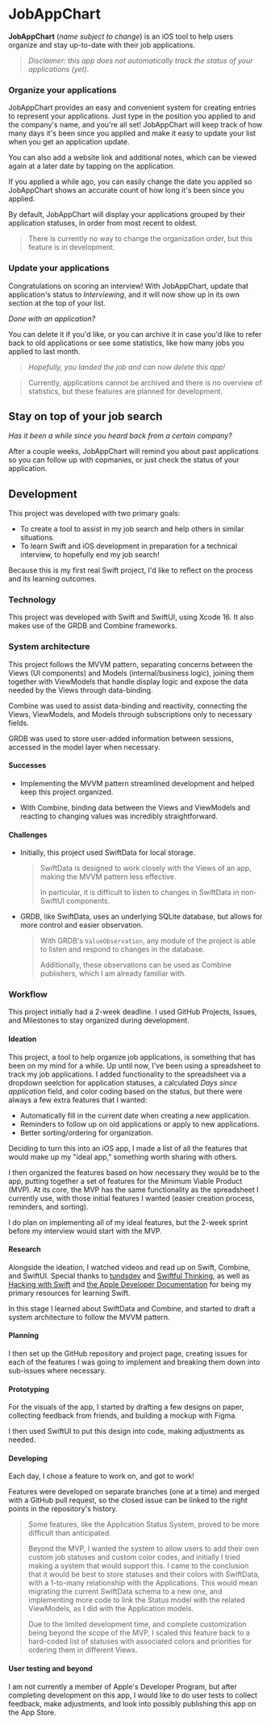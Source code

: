 # JobAppChart

**JobAppChart** (*name subject to change*) is an iOS tool to help users organize and stay up-to-date with their job applications.

> *Disclaimer: this app does not automatically track the status of your applications (yet).*

### Organize your applications

JobAppChart provides an easy and convenient system for creating entries to represent your applications.
Just type in the position you applied to and the company's name, and you're all set!
JobAppChart will keep track of how many days it's been since you applied and make it easy to update your list when you get an application update.

You can also add a website link and additional notes, which can be viewed again at a later date by tapping on the application.

If you applied a while ago, you can easily change the date you applied so JobAppChart shows an accurate count of how long it's been since you applied.

By default, JobAppChart will display your applications grouped by their application statuses, in order from most recent to oldest.

> There is currently no way to change the organization order, but this feature is in development.

### Update your applications

Congratulations on scoring an interview!
With JobAppChart, update that application's status to *Interviewing*, and it will now show up in its own section at the top of your list.

*Done with an application?*

You can delete it if you'd like, or you can archive it in case you'd like to refer back to old applications or see some statistics, like how many jobs you applied to last month.

> *Hopefully, you landed the job and can now delete this app!*

> Currently, applications cannot be archived and there is no overview of statistics, but these features are planned for development.

## Stay on top of your job search

<!-- *Want to apply to a job every day?*

JobAppChart will send you daily reminders if you forget to apply, helping to keep you accountable.

> Notification preferences can be adjusted. -->

*Has it been a while since you heard back from a certain company?*

After a couple weeks, JobAppChart will remind you about past applications so you can follow up with copmanies, or just check the status of your application.

## Development

This project was developed with two primary goals:

- To create a tool to assist in my job search and help others in similar situations.
- To learn Swift and iOS development in preparation for a technical interview, to hopefully end my job search!
  
Because this is my first real Swift project, I'd like to reflect on the process and its learning outcomes.

### Technology

This project was developed with Swift and SwiftUI, using Xcode 16.
It also makes use of the GRDB and Combine frameworks.

### System architecture

This project follows the MVVM pattern, separating concerns between the Views (UI components) and Models (internal/business logic), joining them together with ViewModels that handle display logic and expose the data needed by the Views through data-binding.

Combine was used to assist data-binding and reactivity, connecting the Views, ViewModels, and Models through subscriptions only to necessary fields.

GRDB was used to store user-added information between sessions, accessed in the model layer when necessary.

#### Successes

- Implementing the MVVM pattern streamlined development and helped keep this project organized.

- With Combine, binding data between the Views and ViewModels and reacting to changing values was incredibly straightforward.
   
#### Challenges

- Initially, this project used SwiftData for local storage.
  > SwiftData is designed to work closely with the Views of an app, making the MVVM pattern less effective.
  >
  > In particular, it is difficult to listen to changes in SwiftData in non-SwiftUI components.

- GRDB, like SwiftData, uses an underlying SQLite database, but allows for more control and easier observation.
  > With GRDB's `ValueObservation`, any module of the project is able to listen and respond to changes in the database.
  >
  > Additionally, these observations can be used as Combine publishers, which I am already familiar with.
 
### Workflow

This project initially had a 2-week deadline. I used GitHub Projects, Issues, and Milestones to stay organized during development.

#### Ideation

This project, a tool to help organize job applications, is something that has been on my mind for a while. Up until now, I've been using a spreadsheet to track my job applications. I added functionality to the spreadsheet via a dropdown seelction for application statuses, a calculated *Days since application* field, and color coding based on the status, but there were always a few extra features that I wanted:

- Automatically fill in the current date when creating a new application.
- Reminders to follow up on old applications or apply to new applications.
- Better sorting/ordering for organization.

Deciding to turn this into an iOS app, I made a list of all the features that would make up my "ideal app," something worth sharing with others.

I then organized the features based on how necessary they would be to the app, putting together a set of features for the Minimum Viable Product (MVP). At its core, the MVP has the same functionality as the spreadsheet I currently use, with those initial features I wanted (easier creation process, reminders, and sorting).

I do plan on implementing all of my ideal features, but the 2-week sprint before my interview would start with the MVP.

#### Research

Alongside the ideation, I watched videos and read up on Swift, Combine, and SwiftUI.
Special thanks to [tundsdev](https://www.youtube.com/@tundsdev) and [Swiftful Thinking](https://www.youtube.com/@SwiftfulThinking), as well as [Hacking with Swift](https://www.hackingwithswift.com/) and [the Apple Developer Documentation](https://developer.apple.com/documentation) for being my primary resources for learning Swift.

In this stage I learned about SwiftData and Combine, and started to draft a system architecture to follow the MVVM pattern.

#### Planning

I then set up the GitHub repository and project page, creating issues for each of the features I was going to implement and breaking them down into sub-issues where necessary.

#### Prototyping

For the visuals of the app, I started by drafting a few designs on paper, collecting feedback from friends, and building a mockup with Figma.

I then used SwiftUI to put this design into code, making adjustments as needed.

#### Developing

Each day, I chose a feature to work on, and got to work!

Features were developed on separate branches (one at a time) and merged with a GitHub pull request, so the closed issue can be linked to the right points in the repository's history.

> Some features, like the Application Status System, proved to be more difficult than anticipated.
>
> Beyond the MVP, I wanted the system to allow users to add their own custom job statuses and custom color codes, and initially I tried making a system that would support this.
> I came to the conclusion that it would be best to store statuses and their colors with SwiftData, with a 1-to-many relationship with the Applications.
> This would mean migrating the current SwiftData schema to a new one, and implementing more code to link the Status model with the related ViewModels, as I did with the Application models.
>
> Due to the limited development time, and complete customization being beyond the scope of the MVP, I scaled this feature back to a hard-coded list of statuses with associated colors and priorities for ordering them in different Views.

#### User testing and beyond

I am not currently a member of Apple's Developer Program, but after completing development on this app, I would like to do user tests to collect feedback, make adjustments, and look into possibly publishing this app on the App Store.
